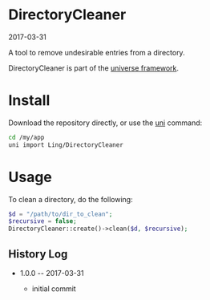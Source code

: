 DirectoryCleaner
======================
2017-03-31



A tool to remove undesirable entries from a directory.


DirectoryCleaner is part of the [universe framework](https://github.com/karayabin/universe-snapshot).





Install 
===========
Download the repository directly, or use the [uni](https://github.com/lingtalfi/universe-naive-importer) command:

```bash
cd /my/app
uni import Ling/DirectoryCleaner
```








Usage
============

To clean a directory, do the following:

```php
$d = "/path/to/dir_to_clean";
$recursive = false;
DirectoryCleaner::create()->clean($d, $recursive);
```






History Log
------------------
    
- 1.0.0 -- 2017-03-31

    - initial commit
    


